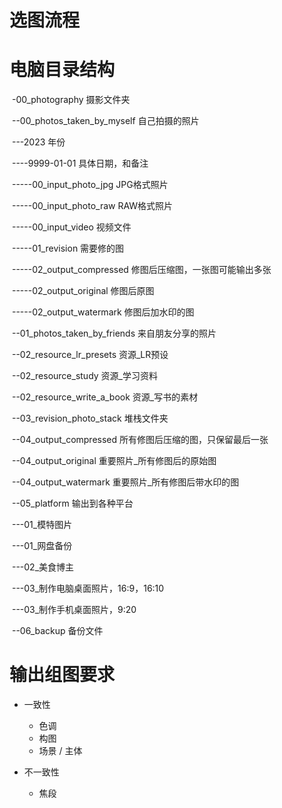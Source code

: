 # 选图流程

# 电脑目录结构

​	-00_photography 摄影文件夹

​		--00_photos_taken_by_myself	自己拍摄的照片

​			---2023	年份

​				----9999-01-01	具体日期，和备注

​					-----00_input_photo_jpg	JPG格式照片

​					-----00_input_photo_raw	RAW格式照片

​					-----00_input_video	视频文件

​					-----01_revision	需要修的图

​					-----02_output_compressed	修图后压缩图，一张图可能输出多张

​					-----02_output_original	修图后原图

​					-----02_output_watermark	修图后加水印的图

​		--01_photos_taken_by_friends	来自朋友分享的照片

​		--02_resource_lr_presets	资源_LR预设

​		--02_resource_study	资源_学习资料

​		--02_resource_write_a_book	资源_写书的素材

​		--03_revision_photo_stack	堆栈文件夹

​		--04_output_compressed	所有修图后压缩的图，只保留最后一张

​		--04_output_original	重要照片_所有修图后的原始图

​		--04_output_watermark	重要照片_所有修图后带水印的图

​		--05_platform	输出到各种平台

​			---01_模特图片

​			---01_网盘备份

​			---02_美食博主

​			---03_制作电脑桌面照片，16:9，16:10

​			---03_制作手机桌面照片，9:20

​		--06_backup	备份文件





# 输出组图要求

* 一致性
  * 色调
  * 构图
  * 场景 / 主体

* 不一致性
  * 焦段

​	